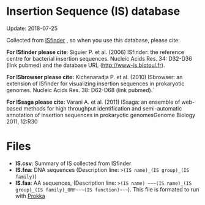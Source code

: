 # Insertion Sequence (IS) database

Update: 2018-07-25

Collected from [ISfinder](https://isfinder.biotoul.fr/howto.php) , so when you use this database, please cite:

**For ISfinder please cite**: Siguier P. et al. (2006) ISfinder: the reference centre for bacterial insertion sequences. Nucleic Acids Res. 34: D32-D36 (link pubmed) and the database URL (http://www-is.biotoul.fr).

**For ISbrowser please cite:** Kichenaradja P. et al. (2010) ISbrowser: an extension of ISfinder for visualizing insertion sequences in prokaryotic genomes. Nucleic Acids Res. 38: D62-D68 (link pubmed).`

**For ISsaga please cite:** Varani A. et al. (2011) ISsaga: an ensemble of web-based methods for high throughput identification and semi-automatic annotation of insertion sequences in prokaryotic genomesGenome Biology 2011, 12:R30

# Files

- **IS.csv**: Summary of IS collected from ISfinder
- **IS.fna**: DNA sequences (Description line: `>(IS name)_(IS group)_(IS family)`)
- **IS.faa**: AA sequences,  (Description line: `>(IS name) ~~~(IS name)_(IS group)_(IS family)_ORF~~~(IS function)~~~`). This file is formated to run with [Prokka](https://github.com/tseemann/prokka#fasta-database-format)

